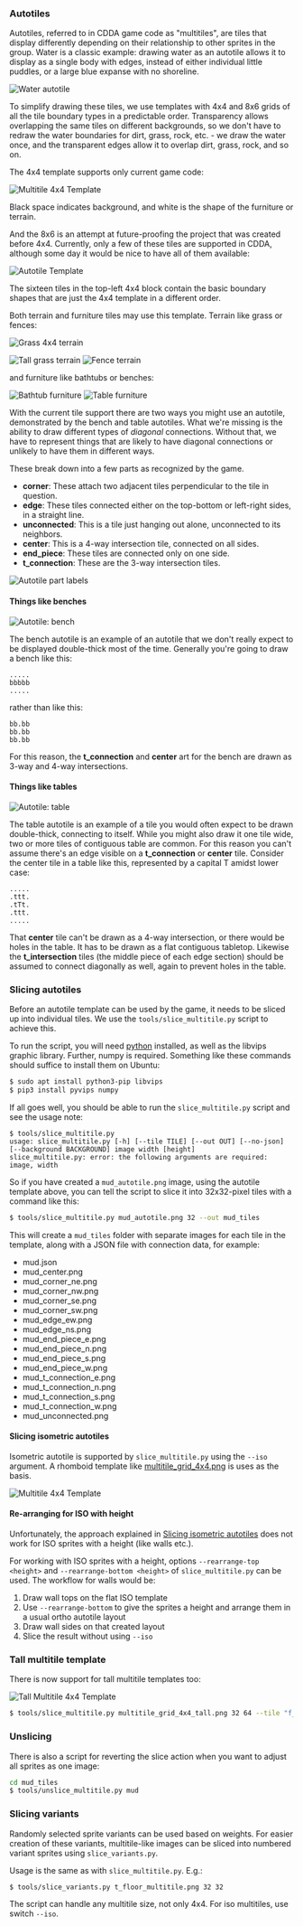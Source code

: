 ### Autotiles

Autotiles, referred to in CDDA game code as "multitiles", are tiles that display differently
depending on their relationship to other sprites in the group. Water is a classic example: drawing
water as an autotile allows it to display as a single body with edges, instead of either individual
little puddles, or a large blue expanse with no shoreline.

![Water autotile](../../scratch/UltimateCataclysm/terrain/t_water_sh_autotile.png)

To simplify drawing these tiles, we use templates with 4x4 and 8x6 grids of all the tile boundary types
in a predictable order. Transparency allows overlapping the same tiles on different backgrounds, so
we don't have to redraw the water boundaries for dirt, grass, rock, etc. - we draw the water once,
and the transparent edges allow it to overlap dirt, grass, rock, and so on.

The 4x4 template supports only current game code:

![Multitile 4x4 Template](../../templates/multitile_grid_4x4.png)

Black space indicates background, and white is the shape of the furniture or terrain.

And the 8x6 is an attempt at future-proofing the project that was created before 4x4. Currently, only a few of these tiles are supported in CDDA, although some day it would be nice to have all of them available:

![Autotile Template](../../templates/autotile_template_grid.png)

The sixteen tiles in the top-left 4x4 block contain the basic boundary shapes that are just the 4x4 template in a different order.

Both terrain and furniture tiles may use this template. Terrain like grass or fences:

![Grass 4x4 terrain](../../scratch/UltimateCataclysm/terrain/t_grass/t_grass_multitile.png)

![Tall grass terrain](../../scratch/UltimateCataclysm/terrain/t_grass_tall_autotile.png)
![Fence terrain](../../scratch/UltimateCataclysm/terrain/t_fence_autotile.png)

and furniture like bathtubs or benches:

![Bathtub furniture](../../scratch/UltimateCataclysm/furniture/f_bathtub_autotile.png)
![Table furniture](../../scratch/UltimateCataclysm/furniture/f_bench_autotile.png)

With the current tile support there are two ways you might use an
autotile, demonstrated by the bench and table autotiles. What we're missing is the ability to draw
different types of *diagonal* connections. Without that, we have to represent things that are likely
to have diagonal connections or unlikely to have them in different ways.

These break down into a few parts as recognized by the game.

- **corner**: These attach two adjacent tiles perpendicular to the tile in question.
- **edge**: These tiles connected either on the top-bottom or left-right sides, in a straight line.
- **unconnected**: This is a tile just hanging out alone, unconnected to its neighbors.
- **center**: This is a 4-way intersection tile, connected on all sides.
- **end_piece**: These tiles are connected only on one side.
- **t_connection**: These are the 3-way intersection tiles.

![Autotile part labels](../../templates/f_bench_autotile_labels.png)


#### Things like benches

![Autotile: bench](../../scratch/UltimateCataclysm/furniture/f_bench_autotile.png)

The bench autotile is an example of an autotile that we don't really expect to be displayed double-thick most of the time. Generally you're going to draw a bench like this:
```
.....
bbbbb
.....
```
rather than like this:
```
bb.bb
bb.bb
bb.bb
```

For this reason, the **t_connection** and **center** art for the bench are drawn as 3-way and 4-way intersections.


#### Things like tables

![Autotile: table](../../scratch/UltimateCataclysm/furniture/f_table_autotile.png)

The table autotile is an example of a tile you would often expect to be drawn double-thick,
connecting to itself. While you might also draw it one tile wide, two or more tiles of contiguous
table are common. For this reason you can't assume there's an edge visible on a **t_connection** or
**center** tile. Consider the center tile in a table like this, represented by a capital T amidst
lower case:

```
.....
.ttt.
.tTt.
.ttt.
.....
```

That **center** tile can't be drawn as a 4-way intersection, or there would be holes in the table.
It has to be drawn as a flat contiguous tabletop. Likewise the **t_intersection** tiles (the middle
piece of each edge section) should be assumed to connect diagonally as well, again to prevent holes
in the table.


### Slicing autotiles

Before an autotile template can be used by the game, it needs to be sliced up into individual tiles.
We use the `tools/slice_multitile.py` script to achieve this.

To run the script, you will need [python](https://python.org) installed, as well as the libvips
graphic library. Further, numpy is required. Something like these commands should suffice to install them on Ubuntu:

```sh
$ sudo apt install python3-pip libvips
$ pip3 install pyvips numpy
```

If all goes well, you should be able to run the `slice_multitile.py` script and see the usage note:

```
$ tools/slice_multitile.py
usage: slice_multitile.py [-h] [--tile TILE] [--out OUT] [--no-json] [--background BACKGROUND] image width [height]
slice_multitile.py: error: the following arguments are required: image, width
```

So if you have created a `mud_autotile.png` image, using the autotile template above, you can tell
the script to slice it into 32x32-pixel tiles with a command like this:

```sh
$ tools/slice_multitile.py mud_autotile.png 32 --out mud_tiles
```

This will create a `mud_tiles` folder with separate images for each tile in the template, along with
a JSON file with connection data, for example:

- mud.json
- mud_center.png
- mud_corner_ne.png
- mud_corner_nw.png
- mud_corner_se.png
- mud_corner_sw.png
- mud_edge_ew.png
- mud_edge_ns.png
- mud_end_piece_e.png
- mud_end_piece_n.png
- mud_end_piece_s.png
- mud_end_piece_w.png
- mud_t_connection_e.png
- mud_t_connection_n.png
- mud_t_connection_s.png
- mud_t_connection_w.png
- mud_unconnected.png

#### Slicing isometric autotiles

Isometric autotile is supported by `slice_multitile.py` using the `--iso` argument.
A rhomboid template like [multitile_grid_4x4.png](../../templates/multitile_grid_4x4.png) is uses as the basis.

![Multitile 4x4 Template](../../templates/multitile_grid_4x4.png)

#### Re-arranging for ISO with height

Unfortunately, the approach explained in [Slicing isometric autotiles](#slicing-isometric-autotiles)
does not work for ISO sprites with a height (like walls etc.).

For working with ISO sprites with a height, options `--rearrange-top <height>` and `--rearrange-bottom <height>`
of `slice_multitile.py` can be used. The workflow for walls would be:

1. Draw wall tops on the flat ISO template
2. Use `--rearrange-bottom` to give the sprites a height and arrange them in a usual ortho autotile layout
3. Draw wall sides on that created layout
4. Slice the result without using `--iso`

### Tall multitile template

There is now support for tall multitile templates too:

![Tall Multitile 4x4 Template](../../templates/multitile_grid_4x4_tall.png)

```sh
$ tools/slice_multitile.py multitile_grid_4x4_tall.png 32 64 --tile "f_bookcase"
```

### Unslicing

There is also a script for reverting the slice action
when you want to adjust all sprites as one image:
```sh
cd mud_tiles
$ tools/unslice_multitile.py mud
```

### Slicing variants

Randomly selected sprite variants can be used based on weights.
For easier creation of these variants, multitile-like images can be sliced into numbered variant sprites using `slice_variants.py`.

Usage is the same as with `slice_multitile.py`. E.g.:

```sh
$ tools/slice_variants.py t_floor_multitile.png 32 32
```

The script can handle any multitile size, not only 4x4.
For iso multitiles, use switch `--iso`.
